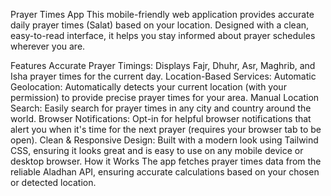 Prayer Times App
This mobile-friendly web application provides accurate daily prayer times (Salat) based on your location. Designed with a clean, easy-to-read interface, it helps you stay informed about prayer schedules wherever you are.

Features
Accurate Prayer Timings: Displays Fajr, Dhuhr, Asr, Maghrib, and Isha prayer times for the current day.
Location-Based Services:
Automatic Geolocation: Automatically detects your current location (with your permission) to provide precise prayer times for your area.
Manual Location Search: Easily search for prayer times in any city and country around the world.
Browser Notifications: Opt-in for helpful browser notifications that alert you when it's time for the next prayer (requires your browser tab to be open).
Clean & Responsive Design: Built with a modern look using Tailwind CSS, ensuring it looks great and is easy to use on any mobile device or desktop browser.
How it Works
The app fetches prayer times data from the reliable Aladhan API, ensuring accurate calculations based on your chosen or detected location.
